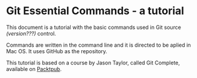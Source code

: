 # Git Essential Commands - a tutorial

This document is a tutorial with the basic commands used in Git source _\(version???\)_ control.

Commands are written in the command line and it is directed to be aplied in Mac OS. It uses GitHub as the repository.

This tutorial is based on a course by Jason Taylor, called Git Complete, available on [Packtpub](https://www.packtpub.com/mapt/video/application_development/9781787123618).

